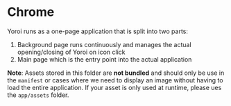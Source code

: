 # Chrome

Yoroi runs as a one-page application that is split into two parts:
1) Background page runs continuously and manages the actual opening/closing of Yoroi on icon click 
2) Main page which is the entry point into the actual application

**Note**: Assets stored in this folder are **not bundled** and should only be use in the `manifest` or cases where we need to display an image without having to load the entire application. If your asset is only used at runtime, please ues the `app/assets` folder. 